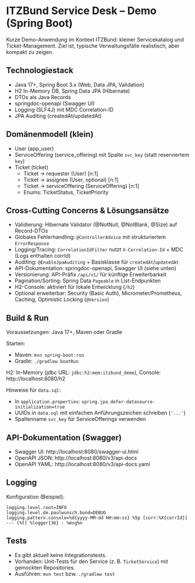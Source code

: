 
# ITZBund Service Desk – Demo (Spring Boot)

Kurze Demo-Anwendung im Kontext ITZBund: kleiner Servicekatalog und Ticket-Management. Ziel ist, typische Verwaltungsfälle realistisch, aber kompakt zu zeigen.

## Technologiestack
- Java 17+, Spring Boot 3.x (Web, Data JPA, Validation)
- H2 In-Memory DB, Spring Data JPA (Hibernate)
- DTOs als Java Records
- springdoc-openapi (Swagger UI)
- Logging (SLF4J) mit MDC Correlation-ID
- JPA Auditing (createdAt/updatedAt)

## Domänenmodell (klein)
- User (app_user)
- ServiceOffering (service_offering) mit Spalte `svc_key` (statt reserviertem `key`)
- Ticket (ticket)
  - Ticket → requester (User) [n:1]
  - Ticket → assignee (User, optional) [n:1]
  - Ticket → serviceOffering (ServiceOffering) [n:1]
  - Enums: TicketStatus, TicketPriority

## Cross-Cutting Concerns & Lösungsansätze
- Validierung: Hibernate Validator (@NotNull, @NotBlank, @Size) auf Record-DTOs
- Globales Fehlerhandling: `@ControllerAdvice` mit strukturiertem `ErrorResponse`
- Logging/Tracing: `CorrelationIdFilter` nutzt `X-Correlation-Id` + MDC (Logs enthalten corrId)
- Auditing: `@EnableJpaAuditing` + Basisklasse für `createdAt`/`updatedAt`
- API-Dokumentation: springdoc-openapi, Swagger UI (siehe unten)
- Versionierung: API-Präfix `/api/v1/` für künftige Erweiterbarkeit
- Pagination/Sorting: Spring Data `Pageable` in List-Endpunkten
- H2-Console: aktiviert für lokale Entwicklung (`/h2`)
- Optional erweiterbar: Security (Basic Auth), Micrometer/Prometheus, Caching, Optimistic Locking (`@Version`)

## Build & Run
Voraussetzungen: Java 17+, Maven oder Gradle

Starten:
- Maven: `mvn spring-boot:run`
- Gradle: `./gradlew bootRun`

H2: In-Memory (jdbc URL: `jdbc:h2:mem:itzbund_demo`), Console: http://localhost:8080/h2

Hinweise für `data.sql`:
- In `application.properties`: `spring.jpa.defer-datasource-initialization=true`
- UUIDs in `data.sql` mit einfachen Anführungszeichen schreiben (`'...'`)
- Spaltenname `svc_key` für ServiceOfferings verwenden

## API-Dokumentation (Swagger)
- Swagger UI: http://localhost:8080/swagger-ui.html
- OpenAPI JSON: http://localhost:8080/v3/api-docs
- OpenAPI YAML: http://localhost:8080/v3/api-docs.yaml

## Logging
Konfiguration (Beispiel):
```
logging.level.root=INFO
logging.level.de.paulwunsch.bund=DEBUG
logging.pattern.console=%d{yyyy-MM-dd HH:mm:ss} %5p [corr:%X{corrId}] --- [%t] %logger{36} : %msg%n
```

## Tests
- Es gibt aktuell keine Integrationstests.
- Vorhanden: Unit-Tests für den Service (z. B. `TicketService`) mit gemockten Repositories.
- Ausführen: `mvn test` bzw. `./gradlew test`

